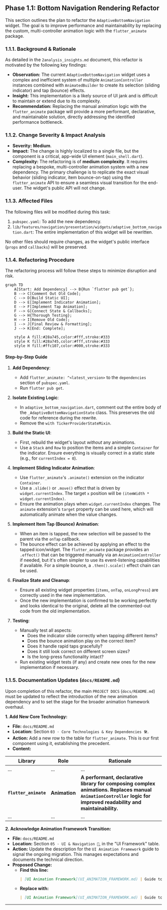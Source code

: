 
## Phase 1.1: Bottom Navigation Rendering Refactor

This section outlines the plan to refactor the `AdaptiveBottomNavigation` widget. The goal is to improve performance and maintainability by replacing the custom, multi-controller animation logic with the `flutter_animate` package.

### 1.1.1. Background & Rationale

As detailed in the `2analysis_insights.md` document, this refactor is motivated by the following key findings:

-   **Observation:** The current `AdaptiveBottomNavigation` widget uses a complex and inefficient system of multiple `AnimationController` instances combined with `AnimatedBuilder` to create its selection (sliding indicator) and tap (bounce) effects.
-   **Insight:** This implementation is a likely source of UI jank and is difficult to maintain or extend due to its complexity.
-   **Recommendation:** Replacing the manual animation logic with the `flutter_animate` package will provide a more performant, declarative, and maintainable solution, directly addressing the identified performance bottleneck.

### 1.1.2. Change Severity & Impact Analysis

-   **Severity:** **Medium**.
-   **Impact:** The change is highly localized to a single file, but the component is a critical, app-wide UI element (`main_shell.dart`).
-   **Complexity:** The refactoring is of **medium complexity**. It requires replacing a bespoke, multi-controller animation system with a new dependency. The primary challenge is to replicate the exact visual behavior (sliding indicator, item bounce-on-tap) using the `flutter_animate` API to ensure a seamless visual transition for the end-user. The widget's public API will not change.

### 1.1.3. Affected Files

The following files will be modified during this task:

1.  `pubspec.yaml`: To add the new dependency.
2.  `lib/features/navigation/presentation/widgets/adaptive_bottom_navigation.dart`: The entire implementation of this widget will be rewritten.

No other files should require changes, as the widget's public interface (`props` and `callbacks`) will be preserved.

### 1.1.4. Refactoring Procedure

The refactoring process will follow these steps to minimize disruption and risk.

```mermaid
graph TD
    A[Start: Add Dependency] --> B{Run `flutter pub get`};
    B --> C[Comment Out Old Code];
    C --> D[Build Static UI];
    D --> E[Implement Indicator Animation];
    E --> F[Implement Tap Animation];
    F --> G[Connect State & Callbacks];
    G --> H{Thorough Testing};
    H --> I[Remove Old Code];
    I --> J[Final Review & Formatting];
    J --> K[End: Complete];

    style A fill:#28a745,color:#fff,stroke:#333
    style K fill:#28a745,color:#fff,stroke:#333
    style H fill:#ffc107,color:#000,stroke:#333
```

#### Step-by-Step Guide

1.  **Add Dependency**:
    *   Add `flutter_animate: ^<latest_version>` to the `dependencies` section of `pubspec.yaml`.
    *   Run `flutter pub get`.

2.  **Isolate Existing Logic**:
    *   In `adaptive_bottom_navigation.dart`, comment out the entire body of the `_AdaptiveBottomNavigationState` class. This preserves the old code for reference during the rewrite.
    *   Remove the `with TickerProviderStateMixin`.

3.  **Build the Static UI**:
    *   First, rebuild the widget's layout *without* any animations.
    *   Use a `Stack` and `Row` to position the items and a simple `Container` for the indicator. Ensure everything is visually correct in a static state (e.g., for `currentIndex = 0`).

4.  **Implement Sliding Indicator Animation**:
    *   Use `flutter_animate`'s `.animate()` extension on the indicator `Container`.
    *   Use a `.slide()` or `.move()` effect that is driven by `widget.currentIndex`. The target `x` position will be `(itemWidth * widget.currentIndex)`.
    *   Ensure the animation plays when `widget.currentIndex` changes. The `animate` extension's `target` property can be used here, which will automatically animate when the value changes.

5.  **Implement Item Tap (Bounce) Animation**:
    *   When an item is tapped, the new selection will be passed to the parent via the `onTap` callback.
    *   The bounce effect can be achieved by applying an effect to the tapped icon/widget. The `flutter_animate` package provides an `.effect()` that can be triggered manually via an `AnimationController` if needed, but it's often simpler to use its event-listening capabilities if available. For a simple bounce, a `.then().scale()` effect chain can be used.

6.  **Finalize State and Cleanup**:
    *   Ensure all existing widget properties (`items`, `onTap`, `onLongPress`) are correctly used in the new implementation.
    *   Once the new implementation is confirmed to be working perfectly and looks identical to the original, delete all the commented-out code from the old implementation.

7.  **Testing**:
    *   Manually test all aspects:
        *   Does the indicator slide correctly when tapping different items?
        *   Does the bounce animation play on the correct item?
        *   Does it handle rapid taps gracefully?
        *   Does it still look correct on different screen sizes?
        *   Is the long-press functionality intact?
    *   Run existing widget tests (if any) and create new ones for the new implementation if necessary.

### 1.1.5. Documentation Updates (`docs/README.md`)

Upon completion of this refactor, the main `PROJECT DOCS` (`docs/README.md`) must be updated to reflect the introduction of the new animation dependency and to set the stage for the broader animation framework overhaul.

**1. Add New Core Technology:**

*   **File:** `docs/README.md`
*   **Location:** Section `03 · Core Technologies & Key Dependencies 🛠️`.
*   **Action:** Add a new row to the table for `flutter_animate`. This is our first component using it, establishing the precedent.
*   **Content:**

| Library | Role | Rationale |
|---|---|---|
| ... | ... | ... |
| **`flutter_animate`** | **Animation** | **A performant, declarative library for composing complex animations. Replaces manual `AnimationController` logic for improved readability and maintainability.** |
| ... | ... | ... |

**2. Acknowledge Animation Framework Transition:**

*   **File:** `docs/README.md`
*   **Location:** Section `05 · UI & Navigation 🎨`, in the "UI Framework" table.
*   **Action:** Update the description for the `UI Animation Framework` guide to signal the ongoing migration. This manages expectations and documents the technical direction.
*   **Proposed Change:**
    *   **Find this line:**
        ```markdown
        | [UI Animation Framework](UI_ANIMATION_FRAMEWORK.md) | Guide to the app's animation system. **Note: The framework is being migrated from custom widgets to `flutter_animate`.** |
        ```
    *   **Replace with:**
        ```markdown
        | [UI Animation Framework](UI_ANIMATION_FRAMEWORK.md) | Guide to the app's animation system. **Note: The framework is being migrated from custom widgets to `flutter_animate`.** |
        ```

---